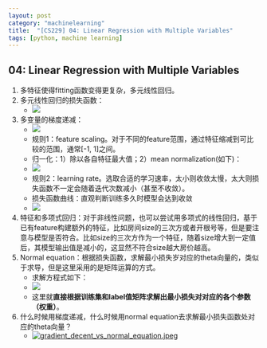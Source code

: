 ```yaml
---
layout: post
category: "machinelearning"
title:  "[CS229] 04: Linear Regression with Multiple Variables"
tags: [python, machine learning]
---
```


## 04: Linear Regression with Multiple Variables

1. 多特征使得fitting函数变得更复杂，多元线性回归。
2. 多元线性回归的损失函数：
   - ![](http://www.holehouse.org/mlclass/04_Linear_Regression_with_multiple_variables_files/Image.png)
3. 多变量的梯度递减：
   - ![](http://www.holehouse.org/mlclass/04_Linear_Regression_with_multiple_variables_files/Image%20[1].png)
   - 规则1：feature scaling。对于不同的feature范围，通过特征缩减到可比较的范围，通常[-1, 1]之间。
   - 归一化：1）除以各自特征最大值；2）mean normalization(如下)：
   - ![](http://www.holehouse.org/mlclass/04_Linear_Regression_with_multiple_variables_files/Image%20[6].png)
   - 规则2：learning rate。选取合适的学习速率，太小则收敛太慢，太大则损失函数不一定会随着迭代次数减小（甚至不收敛）。
   - 损失函数曲线：直观判断训练多久时模型会达到收敛
   - ![](http://www.holehouse.org/mlclass/04_Linear_Regression_with_multiple_variables_files/Image%20[7].png)
4. 特征和多项式回归：对于非线性问题，也可以尝试用多项式的线性回归，基于已有feature构建额外的特征，比如房间size的三次方或者开根号等，但是要注意与模型是否符合。比如size的三次方作为一个特征，随着size增大到一定值后，其模型输出值是减小的，这显然不符合size越大房价越高。
5. Normal equation：根据损失函数，求解最小损失岁对应的theta向量的，类似于求导，但是这里采用的是矩阵运算的方式。
   - 求解方程式如下：
   - ![](http://www.holehouse.org/mlclass/04_Linear_Regression_with_multiple_variables_files/Image%20[13].png)
   - 这里就**直接根据训练集和label值矩阵求解出最小损失对对应的各个参数（权重）**。
6. 什么时候用梯度递减，什么时候用normal equation去求解最小损失函数处对应的theta向量？
   - [![gradient_decent_vs_normal_equation.jpeg](https://i.loli.net/2019/04/17/5cb60508a1790.jpeg)](https://i.loli.net/2019/04/17/5cb60508a1790.jpeg)